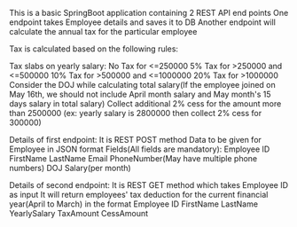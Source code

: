 This is a basic SpringBoot application containing 2 REST API end points
One endpoint takes Employee details and saves it to DB
Another endpoint will calculate the annual tax for the particular employee

Tax is calculated based on the following rules:

Tax slabs on yearly salary:
No Tax for <=250000
5% Tax for >250000 and <=500000
10% Tax for >500000 and <=1000000
20% Tax for >1000000
Consider the DOJ while calculating total salary(If the employee joined on May 16th, we should not include April month salary and May month's 15 days salary in total salary)
Collect additional 2% cess for the amount more than 2500000 (ex: yearly salary is 2800000 then collect 2% cess for 300000)


Details of first endpoint:
It is REST POST method
Data to be given for Employee in JSON format
Fields(All fields are mandatory):
  Employee ID
  FirstName
  LastName
  Email
  PhoneNumber(May have multiple phone numbers)
  DOJ
  Salary(per month)

Details of second endpoint:
It is REST GET method which takes Employee ID as input
It will return employees' tax deduction for the current financial year(April to March) in the format
  Employee ID
  FirstName 
  LastName
  YearlySalary
  TaxAmount
  CessAmount

 

